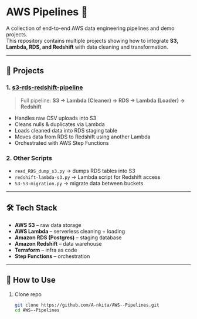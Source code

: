 # AWS Pipelines 🚀

A collection of end-to-end AWS data engineering pipelines and demo projects.  
This repository contains multiple projects showing how to integrate **S3, Lambda, RDS, and Redshift** with data cleaning and transformation.

---

## 📂 Projects

### 1. [s3-rds-redshift-pipeline](./s3-rds-redshift-pipeline)
> Full pipeline: **S3 → Lambda (Cleaner) → RDS → Lambda (Loader) → Redshift**

- Handles raw CSV uploads into S3  
- Cleans nulls & duplicates via Lambda  
- Loads cleaned data into RDS staging table  
- Moves data from RDS to Redshift using another Lambda  
- Orchestrated with AWS Step Functions  

### 2. Other Scripts
- `read_RDS_dump_s3.py` → dumps RDS tables into S3  
- `redshift-lambda-s3.py` → Lambda script for Redshift access  
- `S3-S3-migration.py` → migrate data between buckets  

---

## 🛠️ Tech Stack
- **AWS S3** – raw data storage  
- **AWS Lambda** – serverless cleaning + loading  
- **Amazon RDS (Postgres)** – staging database  
- **Amazon Redshift** – data warehouse  
- **Terraform** – infra as code  
- **Step Functions** – orchestration  

---

## 📌 How to Use
1. Clone repo  
   ```bash
   git clone https://github.com/A-nkita/AWS--Pipelines.git
   cd AWS--Pipelines
